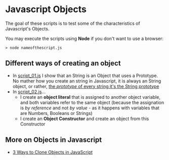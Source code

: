 # Javascript Objects

The goal of these scripts is to test some of the characteristics of Javascript's Objects.

You may execute the scripts using __Node__ if you don't want to use a browser:

    > node nameofthescript.js

## Different ways of creating an object

* In [script_01.js](script_01.js) I show that an String is an Object that uses a Prototype. No mather how you create an string in Javascript, it is always an String object, or rather, [the _prototype_ of every string it's the String prototype](https://developer.mozilla.org/en-US/docs/Web/JavaScript/Reference/Global_Objects/String/prototype)
* In [script_02.js](script_02.js)...
  * I create an **object literal** that is assigned to another object variable, and both variables refer to the same object (because the assignation is _by reference_ and not _by value_ - as it happens with variables that are Numbers, Booleans or Strings)
  * I create an **Object Constructor** and create an object from this Constructor


## More on Objects in Javascript

* [3 Ways to Clone Objects in JavaScript](https://www.samanthaming.com/tidbits/70-3-ways-to-clone-objects)